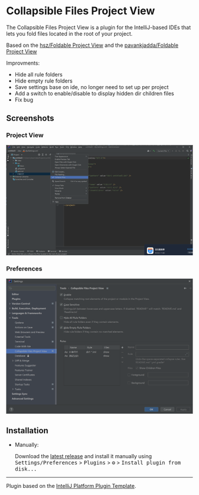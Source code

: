 # Collapsible Files Project View


[//]: # ([![Version]&#40;https://img.shields.io/jetbrains/plugin/v/17288.svg&#41;]&#40;https://plugins.jetbrains.com/plugin/17288&#41;)

[//]: # ([![Downloads]&#40;https://img.shields.io/jetbrains/plugin/d/17288.svg&#41;]&#40;https://plugins.jetbrains.com/plugin/17288&#41;)

<!-- Plugin description -->

The Collapsible Files Project View is a plugin for the IntelliJ-based IDEs that lets you fold files located in the root of your
project.

Based on the [hsz/Foldable Project View](https://github.com/hsz/intellij-foldable-project-view)
 and the [pavankjadda/Foldable Project View](https://github.com/pavankjadda/intellij-foldable-project-view)


Improvments:

- Hide all rule folders
- Hide empty rule folders
- Save settings base on ide, no longer need to set up per project
- Add a switch to enable/disable to display hidden dir children files
- Fix bug


<!-- Plugin description end -->

## Screenshots

### Project View

![Project View](.github/readme/project-view.png)

### Preferences

![Preferences](.github/readme/preferences.png)

## Installation

[//]: # (- Using IDE built-in plugin system:)

[//]: # ()
[//]: # (  <kbd>Settings/Preferences</kbd> > <kbd>Plugins</kbd> > <kbd>Marketplace</kbd> > <kbd>Search for "Collapsible Files Project)

[//]: # (  View"</kbd> >)

[//]: # (  <kbd>Install Plugin</kbd>)

- Manually:

  Download the [latest release](https://github.com/Skeaner/CollapsedFilesProjectView/releases) and
  install it manually using
  <kbd>Settings/Preferences</kbd> > <kbd>Plugins</kbd> > <kbd>⚙️</kbd> > <kbd>Install plugin from disk...</kbd>

---
Plugin based on the [IntelliJ Platform Plugin Template][template].

[template]: https://github.com/JetBrains/intellij-platform-plugin-template
